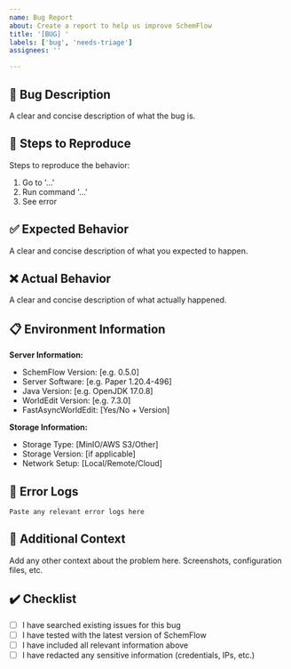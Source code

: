 ```yaml
---
name: Bug Report
about: Create a report to help us improve SchemFlow
title: '[BUG] '
labels: ['bug', 'needs-triage']
assignees: ''

---
```


## 🐛 Bug Description
A clear and concise description of what the bug is.

## 🔄 Steps to Reproduce
Steps to reproduce the behavior:
1. Go to '...'
2. Run command '...'
3. See error

## ✅ Expected Behavior
A clear and concise description of what you expected to happen.

## ❌ Actual Behavior
A clear and concise description of what actually happened.

## 📋 Environment Information
**Server Information:**
- SchemFlow Version: [e.g. 0.5.0]
- Server Software: [e.g. Paper 1.20.4-496]
- Java Version: [e.g. OpenJDK 17.0.8]
- WorldEdit Version: [e.g. 7.3.0]
- FastAsyncWorldEdit: [Yes/No + Version]

**Storage Information:**
- Storage Type: [MinIO/AWS S3/Other]
- Storage Version: [if applicable]
- Network Setup: [Local/Remote/Cloud]

## 📝 Error Logs
```
Paste any relevant error logs here
```

## 📎 Additional Context
Add any other context about the problem here. Screenshots, configuration files, etc.

## ✔️ Checklist
- [ ] I have searched existing issues for this bug
- [ ] I have tested with the latest version of SchemFlow
- [ ] I have included all relevant information above
- [ ] I have redacted any sensitive information (credentials, IPs, etc.)